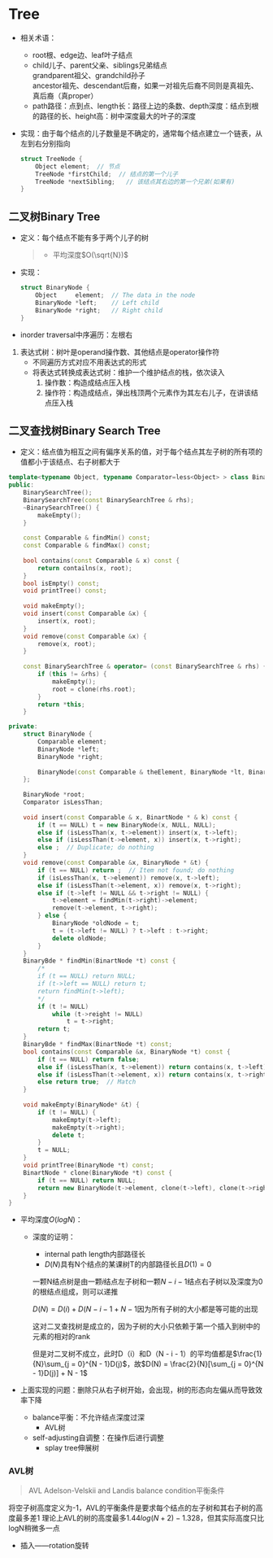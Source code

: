 # Tree

+ 相关术语：
	+ root根、edge边、leaf叶子结点
	+ child儿子、parent父亲、siblings兄弟结点  
		grandparent祖父、grandchild孙子  
		ancestor祖先、descendant后裔，如果一对祖先后裔不同则是真祖先、真后裔（真proper）
	+ path路径：点到点、length长：路径上边的条数、depth深度：结点到根的路径的长、height高：树中深度最大的叶子的深度

+ 实现：由于每个结点的儿子数量是不确定的，通常每个结点建立一个链表，从左到右分别指向
	```cpp
	struct TreeNode {
		Object element;  // 节点
		TreeNode *firstChild;  // 结点的第一个儿子
		TreeNode *nextSibling;   // 该结点其右边的第一个兄弟(如果有)
	}
	```

## 二叉树Binary Tree

+ 定义：每个结点不能有多于两个儿子的树

  > + 平均深度$O(\sqrt{N})$

+ 实现：

  ```c++
  struct BinaryNode {
      Object     element;  // The data in the node
      BinaryNode *left;    // Left child
      BinaryNode *right;   // Right child
  }
  ```

+ inorder traversal中序遍历：左根右

1. 表达式树：树叶是operand操作数、其他结点是operator操作符
   + 不同遍历方式对应不用表达式的形式
   + 将表达式转换成表达式树：维护一个维护结点的栈，依次读入
     1. 操作数：构造成结点压入栈
     2. 操作符：构造成结点，弹出栈顶两个元素作为其左右儿子，在讲该结点压入栈

## 二叉查找树Binary Search Tree

+ 定义：结点值为相互之间有偏序关系的值，对于每个结点其左子树的所有项的值都小于该结点、右子树都大于

```c++
template<typename Object, typename Comparator=less<Object> > class BinarySearchTree {
public:
    BinarySearchTree();
    BinarySearchTree(const BinarySearchTree & rhs);
    ~BinarySearchTree() {
        makeEmpty();
    }
    
    const Comparable & findMin() const;
    const Comparable & findMax() const;
    
    bool contains(const Comparable & x) const {
        return contailns(x, root);
    }
    bool isEmpty() const;
    void printTree() const;
    
    void makeEmpty();
    void insert(const Comparable &x) {
		insert(x, root);
    }
    void remove(const Comparable &x) {
        remove(x, root);
    }
    
    const BinarySearchTree & operator= (const BinarySearchTree & rhs) {
        if (this != &rhs) {
            makeEmpty();
            root = clone(rhs.root);
        }
        return *this;
    }

private:
    struct BinaryNode {
        Comparable element;
        BinaryNode *left;
        BinaryNode *right;
    	
        BinaryNode(const Comparable & theElement, BinaryNode *lt, BinaryNode *rt) : element(theElement), left(lt), right(rt) {}
    };
    
    BinaryNode *root;
    Comparator isLessThan;
    
    void insert(const Comparable & x, BinartNode * & k) const {
        if (t == NULL) t = new BinaryNode(x, NULL, NULL);
        else if (isLessThan(x, t->element)) insert(x, t->left);
        else if (isLessThan(t->element, x)) insert(x, t->right);
        else ;  // Duplicate; do nothing
    }
    void remove(const Comparable &x, BinaryNode * &t) {
        if (t == NULL) return ;  // Item not found; do nothing
        if (isLessThan(x, t->element)) remove(x, t->left);
        else if (isLessThan(t->element, x)) remove(x, t->right);
        else if (t->left != NULL && t->right != NULL) {
			t->element = findMin(t->right)->element;
            remove(t->element, t->right);
        } else {
            BinaryNode *oldNode = t;
            t = (t->left != NULL) ? t->left : t->right;
            delete oldNode;
        }
    }
    BinaryBde * findMin(BinartNode *t) const {
		/*
        if (t == NULL) return NULL;
        if (t->left == NULL) return t;
        return findMin(t->left);
    	*/
        if (t != NULL)
            while (t->reight != NULL)
                t = t->right;
        return t;
    }
    BinaryBde * findMax(BinartNode *t) const;
    bool contains(const Comparable &x, BinaryNode *t) const {
        if (t == NULL) return false;
        else if (isLessThan(x, t->element)) return contains(x, t->left);
        else if (isLessThan(t->element, x)) return contains(x, t->right);
        else return true;  // Match
    }
    
    void makeEmpty(BinaryNode* &t) {
        if (t != NULL) {
            makeEmpty(t->left);
            makeEmpty(t->right);
            delete t;
        }
        t = NULL;
    }
    void printTree(BinaryNode *t) const;
	BinartNode * clone(BinaryNode *t) const {
        if (t == NULL) return NULL;
        return new BinaryNode(t->element, clone(t->left), clone(t->right));
    }   
}
```

+ 平均深度$O(logN)$：

  + 深度的证明：

    + internal path length内部路径长
    + $D(N)$具有N个结点的某课树T的内部路径长且$D(1)=0$

    一颗N结点树是由一颗$i$结点左子树和一颗$N - i - 1$结点右子树以及深度为0的根结点组成，则可以递推

    $D(N) = D(i) + D(N - i - 1 + N - 1$因为所有子树的大小都是等可能的出现

    这对二叉查找树是成立的，因为子树的大小只依赖于第一个插入到树中的元素的相对的rank

    但是对二叉树不成立，此时D（i）和D（N - i - 1）的平均值都是$\frac{1}{N}\sum_{j = 0}^{N - 1}D(j)$，故$D(N) = \frac{2}{N}[\sum_{j = 0}^{N - 1}D(j)] + N - 1$

  

+ 上面实现的问题：删除只从右子树开始，会出现，树的形态向左偏从而导致效率下降

  + balance平衡：不允许结点深度过深
    + AVL树
  + self-adjusting自调整：在操作后进行调整
    + splay tree伸展树



### AVL树

> AVL Adelson-Velskii and Landis
> balance condition平衡条件

将空子树高度定义为-1，AVL的平衡条件是要求每个结点的左子树和其右子树的高度最多差1
理论上AVL的树的高度最多$1.44log(N + 2) - 1.328$，但其实际高度只比logN稍微多一点
+ 插入——rotation旋转

